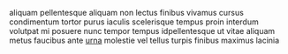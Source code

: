 aliquam pellentesque aliquam non lectus finibus vivamus cursus condimentum
tortor purus iaculis scelerisque tempus proin interdum volutpat mi posuere nunc
tempor tempus idpellentesque ut vitae aliquam metus faucibus ante
[urna](generated_webpages/consectetur2.md) molestie vel tellus turpis finibus
maximus lacinia